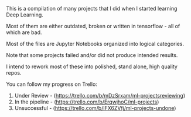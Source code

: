 This is a compilation of many projects that I did when I started learning Deep Learning.

Most of them are either outdated, broken or written in tensorflow - all of which are bad.

Most of the files are Jupyter Notebooks organized into logical categories.

Note that some projects failed and/or did not produce intended results.

I intend to rework most of these into polished, stand alone, high quality repos.

You can follow my progress on Trello:
1. Under Review - (https://trello.com/b/mDzSrxam/ml-projectsreviewing)
2. In the pipeline - (https://trello.com/b/ErqwjhoC/ml-projects)
3. Unsuccessful - (https://trello.com/b/IFX6ZVfj/ml-projects-undone)
